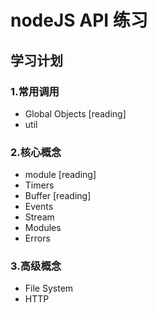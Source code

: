 # nodeJS API 练习

## 学习计划

### 1.常用调用

- Global Objects [reading]
- util

### 2.核心概念

- module [reading]
- Timers
- Buffer [reading]
- Events
- Stream
- Modules
- Errors

### 3.高级概念

- File System
- HTTP
